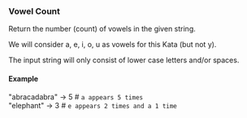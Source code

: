 ### Vowel Count

Return the number (count) of vowels in the given string.

We will consider a, e, i, o, u as vowels for this Kata (but not y).

The input string will only consist of lower case letters and/or spaces.

#### Example

"abracadabra" -> 5 # `a appears 5 times`  
"elephant" -> 3 # `e appears 2 times and a 1 time`
